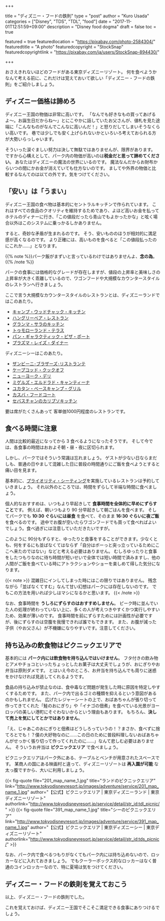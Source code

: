 +++

title       = "ディズニー・フードの鉄則"
type        = "post"
author      = "Kuro Usada"
categories  = ["Disney", "TDS", "TDL", "food"]
date        = "2017-11-01T12:51:59+09:00"
description = "Disney food dogma"
draft       = false
toc         = true

featured              = true
featuredlocation      = "https://pixabay.com/photo-2584304/"
featuredtitle         = "A photo"
featuredcopyright     = "StockSnap"
featuredcopyrightlink = "https://pixabay.com/ja/users/StockSnap-894430/"

+++

おさえきれないほどのフードがある東京ディズニーリゾート。
何を食べようかなんて考える前に、これだけは覚えておいて欲しい「ディズニー・フードの鉄則」をご紹介しましょう。

<!--more-->

## ディズニー価格は諦めろ

ディズニー王国の物価は非常に高いです。
「なんでも好きなもの買ってあげるよ〜。お誕生日だからね〜」とにこやかに話していたお父さんが、値札を見た途端に「こんなものがなんでこんなに高いんだ！」と怒りだしてしまいそうなくらい高いです。
巷では少しでも安く上げられないかといろいろ考えておられる方が大勢いらっしゃいます。

そういった涙ぐましい努力は決して無駄ではありませんが、限界があります。
ですから心構えとして、パーク内の物価が高いのは**税金だと思って諦めてください**。
あなたはディズニーの魔法の世界にいるのです。
魔法なんだからお財布からいつの間にかお金が消えていても仕方ないのです。
ましてや外界の物価と比較するなんてのは以ての外です。気をつけてください。

## 「安い」は「うまい」

ディズニー王国の食べ物は基本的にセントラルキッチンで作られています。
これはすべての食品のクオリティを維持するためであり、よほど高いお金を払ってホテルのディナーに行き、「この値段だったら青山でもよかったかな」と呟く場合以外はこのシステムに乗っかるしかありません。

すると、奇妙な矛盾が生まれるのです。
そう、安いもののほうが相対的に満足感が高くなるのです。
より正確には、高いものを食べると「この値段払ったのにこれか……」となります。

{{% note %}}パーク飯がまずいと言っているわけではありませんよ、**念の為**。{{% /note %}}

パークの食事には価格的なグレードが存在しますが、値段の上昇率と美味しさの上昇率が大きく乖離しているので、ワゴンフードや大規模なカウンタースタイルのレストランへ行きましょう。

ここで言う大規模なカウンタースタイルのレストランとは、ディズニーランドではこのあたり。

 - [キャンプ・ウッドチャック・キッチン](http://www.tokyodisneyresort.jp/restaurant/detail/str_id:CWK/)
 - [ハングリーベア・レストラン](http://www.tokyodisneyresort.jp/restaurant/detail/str_id:HBR/)
 - [グランマ・サラのキッチン](http://www.tokyodisneyresort.jp/restaurant/detail/str_id:GSK/)
 - [トゥモローランド・テラス](http://www.tokyodisneyresort.jp/restaurant/detail/str_id:TLT/)
 - [パン・ギャラクティック・ピザ・ポート](http://www.tokyodisneyresort.jp/restaurant/detail/str_id:PGP/)
 - [プラズマ・レイズ・ダイナー](http://www.tokyodisneyresort.jp/restaurant/detail/str_id:PRD/)

ディズニーシーはこのあたり。

 - [ザンビーニ･ブラザーズ･リストランテ](http://www.tokyodisneyresort.jp/restaurant/detail/str_id:ZBR/)
 - [ケープコッド・クックオフ](http://www.tokyodisneyresort.jp/restaurant/detail/str_id:CCC/)
 - [ニューヨーク・デリ](http://www.tokyodisneyresort.jp/restaurant/detail/str_id:NYD/)
 - [ミゲルズ・エルドラド・キャンティーナ](http://www.tokyodisneyresort.jp/restaurant/detail/str_id:MEC/)
 - [ユカタン・ベースキャンプ・グリル](http://www.tokyodisneyresort.jp/restaurant/detail/str_id:YBG/)
 - [カスバ・フードコート](http://www.tokyodisneyresort.jp/restaurant/detail/str_id:CFC/)
 - [セバスチャンのカリプソキッチン](http://www.tokyodisneyresort.jp/restaurant/detail/str_id:SCK/)

要は席がたくさんあって 客単価1000円程度のレストランです。

## 食べる時間に注意

人間は比較的最近になってから 3 食べるようになったそうです。
そして今では、各食事の時間はおおよそ朝・昼・夜に区切られます。

しかし、パークではそういう常識は忘れましょう。
ゲストが少ない日ならまだしも、普通の日やまして混雑した日に普段の時間通りにご飯を食べようとすると痛い目を見ます。

基本的に、[プライオリティ・シーティング](http://www.tokyodisneyresort.jp/reservation/ps/)を実施しているレストランは予約していきましょう。
それ以外のところでは、時間をずらして半端な時間に食べましょう。

個人的なおすすめは、いつもより早起きして **食事時間を全体的に早めにずらすこと**です。
例えば、朝いつもより 90 分早起きして朝ごはんを食べます。
そしてパークでも **10:30 ぐらいには昼食** を食べて、そのまま **16:30 ぐらいに夜ご飯** を食べるのです。
途中でお腹が空いたらワゴンフードでも買って食べればよいでしょう。食べ過ぎには注意していただきたいですが。

このように 90分もずらすと、ゆったりと食事をすることができます。少なくとも、何をするにも並ばなくてはならず「自分はボーっと突っ立っているためにここへ来たのではない」などと考える必要はありません。
むしろゆったりと食事をしたつもりなのに待ち時間が短いせいで全体では短い時間で済みますし、他の人間がご飯を食べている時にアトラクションやショーを楽しめて得した気分になります。

{{< note >}}
混雑日にインしてしまった時にはこの限りではありません。
残念ながら「並ばなくてすむ」なんて甘い幻想はパークには存在しないのです。
でもこの方法を用いれば少しはマシになるかと思います。
{{< /note >}}

なお、食事時間を **うしろにずらすのはおすすめしません**。
ピーク時に並んでいた人の処理が終わっていない上に、多くの人が考えつきやすくかつ実行しやすいため、効果が薄いのです。
食事時間を前にずらすためには計画性が必要ですが、後にずらすのは空腹を我慢できれば誰でもできます。
また、お腹が減った子供（やお父さん）が不機嫌になりやすいです。注意してください。

## 持ち込みの飲食物はピクニックエリアで

基本的には **パーク内には飲食物を持ち込んではいけません**。
フタ付きの飲み物とアメやチョコといったちょっとしたお菓子は大丈夫でしょうが、おにぎりやお弁当は原則ダメです。
とはいえ今のところ、お弁当を持ち込んでも周りに迷惑をかけなければ見逃してくれるようです。

食品の持ち込みが禁止なのは、食中毒など問題が発生した時に原因を特定しやすくするためです。
また、パーク内で出るゴミの種類を抑えるという意図があるのかもしれません。
広げたレジャーシートの上で、おばあちゃんが張り切って作ってきてくれた「鮭のおにぎり」や「イナゴの佃煮」を食べている光景がヨーロッパの美しい港町にそぐわないからという理由もあります。
もちろん、**決して売上を気にしてとかではありません**。

「え、じゃあこのおにぎりと佃煮はどうしろっていうの！？まさか、食べずに捨てろとでも！？僕の大好物なのに……この日のために普段料理しないおばあちゃんがせっかく張り切って作ってくれたのに……」なんて悲しむ必要はありません。
そういうお弁当は **ピクニックエリア** で食べましょう。

ピクニックエリアはパーク外にある、テーブルとベンチが用意されたスペースです。
某商人の国にある映画村と違って、ディズニーリゾートは **再入園が可能** な太っ腹ですから、大いに利用しましょう。

{{< fig-quote file="201_map_name_1.jpg" title="ランドのピクニックエリア" link="http://www.tokyodisneyresort.jp/images/adventure/service/201_map_name_1.jpg" author="【公式】ピクニックエリア | 東京ディズニーランド | 東京ディズニーリゾート" authorlink="http://www.tokyodisneyresort.jp/service/detail/str_id:tdl_picnic/" >}}
{{< fig-quote file="391_map_name_1.jpg" title="シーのピクニックエリア" link="http://www.tokyodisneyresort.jp/images/adventure/service/391_map_name_1.jpg" author="【公式】ピクニックエリア | 東京ディズニーシー | 東京ディズニーリゾート" authorlink="http://www.tokyodisneyresort.jp/service/detail/str_id:tds_picnic/" >}}

なお、パーク内で食べるつもりがなくてもパーク内には持ち込めないので、ロッカーなどに入れておきましょう。
でもクーラーボックス的なロッカーはなく普通のコインロッカーなので、特に夏場は気をつけてください。

## ディズニー・フードの鉄則を覚えておこう

以上、ディズニー・フードの鉄則でした。

これを覚えておけば、ディズニー王国でそこそこ満足できる食事にありつけるでしょう。
